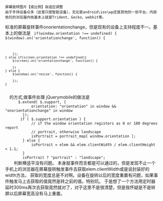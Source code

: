     屏幕旋转图片【成比例】自适应调整
    由于手持设备众多（这里只提智能设备），无论是android\ios\wp还是其他的一些平台，内部依托的浏览器内核基本上就是Trident、Gecko、webkit等。
标准的屏幕旋转事件onorientationchange，但是现有的设备上支持程度不一。基本上的做法是
  <code>
    if(window.orientation !== undefined) {
  		$(window).on('orientationchange', function() {
    		
  		});		
  	} else if(screen.orientation !== undefined){
  		$(screen).on('orientationchange', function() {
  		
  		})
  	} else {
  		$(window).on('resize', function() {
  		
  		});		
  	}
  </code>
	的方式,做事件处理
	jQuerymobile的做法是
	<code>
	  $.extend( $.support, {
			orientation: "orientation" in window && "onorientationchange" in window
		});
	   if ( $.support.orientation ) {
			// if the window orientation registers as 0 or 180 degrees report
			// portrait, otherwise landscape
			isPortrait = portrait_map[ window.orientation ];
		} else {
			isPortrait = elem && elem.clientWidth / elem.clientHeight < 1.1;
		}
		isPortrait ? "portrait" : "landscape";
	</code>
	判断横竖平没有问题。
	本身就事件而言都是可以通过的，但是发现不止一个手机上的浏览器在屏幕旋转触发事件去获取elem.clientWidth或是说封装好的width方法，
	获取的宽度总是不对啊。设备在旋转以后的宽度重置有问题，如果事件触发马上去获取的值竟然是转之前的值。特别坑。
	于是想了一个方法用定时器延时300ms再次去获取竟然就对了，对于这里不是很清楚，但是我怀疑是不是转屏以后屏幕宽高没有马上重置。

